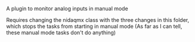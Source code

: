 A plugin to monitor analog inputs in manual mode

Requires changing the nidaqmx class with the three changes in this folder, which stops the tasks from starting in manual mode
(As far as I can tell, these manual mode tasks don't do anything)